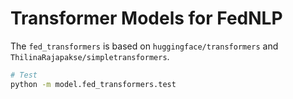 # Transformer Models for FedNLP

The `fed_transformers` is based on `huggingface/transformers` and `ThilinaRajapakse/simpletransformers`.

```bash
# Test
python -m model.fed_transformers.test
```